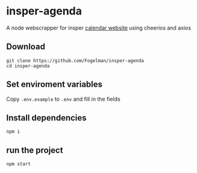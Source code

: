 # insper-agenda

A node webscrapper for insper [calendar website](http://portaldoalunoapp.insper.edu.br/restrito/controlealocacao/calendarioacademico.aspx) using cheerios and axios



## Download

```
git clone https://github.com/Fogelman/insper-agenda
cd insper-agenda
```

## Set enviroment variables

Copy `.env.example` to `.env` and fill in the fields

## Install dependencies

```
npm i
```

## run the project

```
npm start
```
